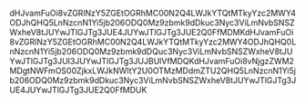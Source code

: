 dHJvamFuOi8vZGRlNzY5ZGEtOGRhMC00N2Q4LWJkYTQtMTkyYzc2MWY4ODJhQHQ5LnNzcnN1Yi5jb206ODQ0Mz9zbmk9dDkuc3Nyc3ViLmNvbSNSZWxheV8tJUYwJTlGJTg3JUE4JUYwJTlGJTg3JUE2Q0FfMDMKdHJvamFuOi8vZGRlNzY5ZGEtOGRhMC00N2Q4LWJkYTQtMTkyYzc2MWY4ODJhQHQ0LnNzcnN1Yi5jb206ODQ0Mz9zbmk9dDQuc3Nyc3ViLmNvbSNSZWxheV8tJUYwJTlGJTg3JUI3JUYwJTlGJTg3JUJBUlVfMDQKdHJvamFuOi8vNjgzZWM2MDgtNWFmOS00ZjkxLWJkNWItY2U0OTMzMDdmZTU2QHQ5LnNzcnN1Yi5jb206ODQ0Mz9zbmk9dDkuc3Nyc3ViLmNvbSNSZWxheV8tJUYwJTlGJTg3JUE4JUYwJTlGJTg3JUE2Q0FfMDUK